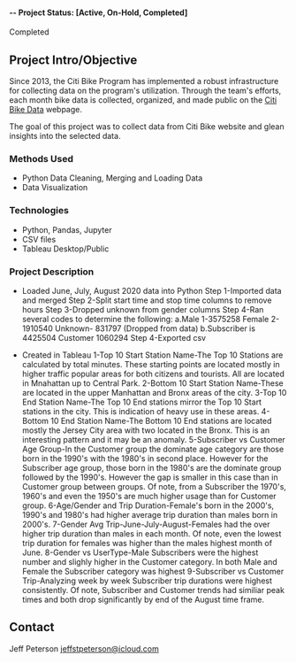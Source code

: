 #### -- Project Status: [Active, On-Hold, Completed]

Completed
## Project Intro/Objective
Since 2013, the Citi Bike Program has implemented a robust infrastructure for collecting data on the program's utilization. Through the team's efforts, each month bike data is collected, organized, and made public on the [Citi Bike Data](https://www.citibikenyc.com/system-data) webpage.

The goal of this project was to collect data from Citi Bike website and glean insights into the selected data. 
### Methods Used
* Python Data Cleaning, Merging and Loading Data
* Data Visualization

### Technologies

* Python, Pandas, Jupyter 
* CSV files
* Tableau Desktop/Public

### Project Description


* Loaded June, July, August 2020 data into Python
Step 1-Imported data and merged
Step 2-Split start time and stop time columns to remove hours 
Step 3-Dropped unknown from gender columns 
Step 4-Ran several codes to determine the following: 
    a.Male 1-3575258 Female 2-1910540 Unknown- 831797 (Dropped from data)
    b.Subscriber is 4425504 Customer 1060294
Step 4-Exported csv

* Created in Tableau
1-Top 10 Start Station Name-The Top 10 Stations are calculated by total minutes. These starting points are located mostly in higher traffic popular areas for both citizens and tourists. All are located in Mnahattan up to Central Park. 
2-Bottom 10 Start Station Name-These are located in the upper Manhattan and Bronx areas of the city. 
3-Top 10 End Station Name-The Top 10 End stations mirror the Top 10 Start stations in the city. This is indication of heavy use in these areas. 
4-Bottom 10 End Station Name-The Bottom 10 End stations are located mostly the Jersey City area with two located in the Bronx. This is an interesting pattern and it may be an anomaly. 
5-Subscriber vs Customer Age Group-In the Customer group the dominate age category are those born in the 1990's with the 1980's in second place. However for the Subscriber age group, those born in the 1980's are the dominate group followed by the 1990's. However the gap is smaller in this case than in Customer group between groups. Of note, from a Subscriber the 1970's, 1960's and even the 1950's are much higher usage than for Customer group. 
6-Age/Gender and Trip Duration-Female's born in the 2000's, 1990's and 1980's had higher average trip duration than males born in 2000's. 
7-Gender Avg Trip-June-July-August-Females had the over higher trip duration than males in each month. Of note, even the lowest trip duration for females was higher than the males highest month of June. 
8-Gender vs UserType-Male Subscribers were the highest number and slighly higher in the Customer category. In both Male and Female the Subscriber category was highest
9-Subscriber vs Customer Trip-Analyzing week by week Subscriber trip durations were highest consistently. Of note, Subscriber and Customer trends had similiar peak times and both drop significantly by end of the August time frame. 

## Contact
Jeff Peterson
jeffstpeterson@icloud.com
